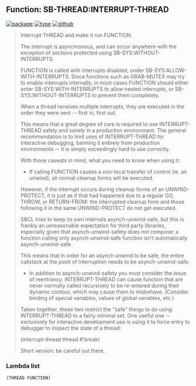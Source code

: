 ## Function: SB-THREAD:INTERRUPT-THREAD
[![package](https://img.shields.io/badge/Package-SB--THREAD-5f9ea0.svg?style=social&colorA=999999)](../) [![type](https://img.shields.io/badge/Type-Function-5f9ea0.svg?style=social&colorA=999999)](../#function) [![github](https://img.shields.io/badge/GitHub-View_the_source-5f9ea0.svg?style=social&colorA=999999&logo=github)](https://github.com/sbcl/sbcl/blob/master/src/code/target-thread.lisp/) 

> Interrupt THREAD and make it run FUNCTION.
> 
> The interrupt is asynchronous, and can occur anywhere with the exception of
> sections protected using SB-SYS:WITHOUT-INTERRUPTS.
> 
> FUNCTION is called with interrupts disabled, under
> SB-SYS:ALLOW-WITH-INTERRUPTS. Since functions such as GRAB-MUTEX may try to
> enable interrupts internally, in most cases FUNCTION should either enter
> SB-SYS:WITH-INTERRUPTS to allow nested interrupts, or
> SB-SYS:WITHOUT-INTERRUPTS to prevent them completely.
> 
> When a thread receives multiple interrupts, they are executed in the order
> they were sent -- first in, first out.
> 
> This means that a great degree of care is required to use INTERRUPT-THREAD
> safely and sanely in a production environment. The general recommendation is
> to limit uses of INTERRUPT-THREAD for interactive debugging, banning it
> entirely from production environments -- it is simply exceedingly hard to use
> correctly.
> 
> With those caveats in mind, what you need to know when using it:
> 
> * If calling FUNCTION causes a non-local transfer of control (ie. an
> unwind), all normal cleanup forms will be executed.
> 
> However, if the interrupt occurs during cleanup forms of an UNWIND-PROTECT,
> it is just as if that had happened due to a regular GO, THROW, or
> RETURN-FROM: the interrupted cleanup form and those following it in the
> same UNWIND-PROTECT do not get executed.
> 
> SBCL tries to keep its own internals asynch-unwind-safe, but this is
> frankly an unreasonable expectation for third party libraries, especially
> given that asynch-unwind-safety does not compose: a function calling
> only asynch-unwind-safe function isn't automatically asynch-unwind-safe.
> 
> This means that in order for an asynch unwind to be safe, the entire
> callstack at the point of interruption needs to be asynch-unwind-safe.
> 
> * In addition to asynch-unwind-safety you must consider the issue of
> reentrancy. INTERRUPT-THREAD can cause function that are never normally
> called recursively to be re-entered during their dynamic contour,
> which may cause them to misbehave. (Consider binding of special variables,
> values of global variables, etc.)
> 
> Taken together, these two restrict the "safe" things to do using
> INTERRUPT-THREAD to a fairly minimal set. One useful one -- exclusively for
> interactive development use is using it to force entry to debugger to inspect
> the state of a thread:
> 
> (interrupt-thread thread #'break)
> 
> Short version: be careful out there.

### Lambda list
```
(THREAD FUNCTION)
```
